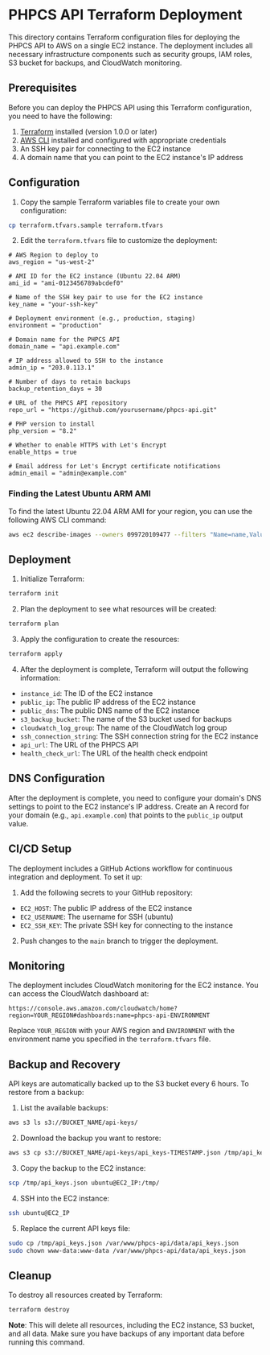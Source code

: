 # PHPCS API Terraform Deployment

This directory contains Terraform configuration files for deploying the PHPCS API to AWS on a single EC2 instance. The deployment includes all necessary infrastructure components such as security groups, IAM roles, S3 bucket for backups, and CloudWatch monitoring.

## Prerequisites

Before you can deploy the PHPCS API using this Terraform configuration, you need to have the following:

1. [Terraform](https://www.terraform.io/downloads.html) installed (version 1.0.0 or later)
2. [AWS CLI](https://aws.amazon.com/cli/) installed and configured with appropriate credentials
3. An SSH key pair for connecting to the EC2 instance
4. A domain name that you can point to the EC2 instance's IP address

## Configuration

1. Copy the sample Terraform variables file to create your own configuration:

```bash
cp terraform.tfvars.sample terraform.tfvars
```

2. Edit the `terraform.tfvars` file to customize the deployment:

```hcl
# AWS Region to deploy to
aws_region = "us-west-2"

# AMI ID for the EC2 instance (Ubuntu 22.04 ARM)
ami_id = "ami-0123456789abcdef0"

# Name of the SSH key pair to use for the EC2 instance
key_name = "your-ssh-key"

# Deployment environment (e.g., production, staging)
environment = "production"

# Domain name for the PHPCS API
domain_name = "api.example.com"

# IP address allowed to SSH to the instance
admin_ip = "203.0.113.1"

# Number of days to retain backups
backup_retention_days = 30

# URL of the PHPCS API repository
repo_url = "https://github.com/yourusername/phpcs-api.git"

# PHP version to install
php_version = "8.2"

# Whether to enable HTTPS with Let's Encrypt
enable_https = true

# Email address for Let's Encrypt certificate notifications
admin_email = "admin@example.com"
```

### Finding the Latest Ubuntu ARM AMI

To find the latest Ubuntu 22.04 ARM AMI for your region, you can use the following AWS CLI command:

```bash
aws ec2 describe-images --owners 099720109477 --filters "Name=name,Values=ubuntu/images/hvm-ssd/ubuntu-jammy-22.04-arm64-server-*" "Name=state,Values=available" --query "sort_by(Images, &CreationDate)[-1].ImageId" --output text
```

## Deployment

1. Initialize Terraform:

```bash
terraform init
```

2. Plan the deployment to see what resources will be created:

```bash
terraform plan
```

3. Apply the configuration to create the resources:

```bash
terraform apply
```

4. After the deployment is complete, Terraform will output the following information:

- `instance_id`: The ID of the EC2 instance
- `public_ip`: The public IP address of the EC2 instance
- `public_dns`: The public DNS name of the EC2 instance
- `s3_backup_bucket`: The name of the S3 bucket used for backups
- `cloudwatch_log_group`: The name of the CloudWatch log group
- `ssh_connection_string`: The SSH connection string for the EC2 instance
- `api_url`: The URL of the PHPCS API
- `health_check_url`: The URL of the health check endpoint

## DNS Configuration

After the deployment is complete, you need to configure your domain's DNS settings to point to the EC2 instance's IP address. Create an A record for your domain (e.g., `api.example.com`) that points to the `public_ip` output value.

## CI/CD Setup

The deployment includes a GitHub Actions workflow for continuous integration and deployment. To set it up:

1. Add the following secrets to your GitHub repository:

- `EC2_HOST`: The public IP address of the EC2 instance
- `EC2_USERNAME`: The username for SSH (ubuntu)
- `EC2_SSH_KEY`: The private SSH key for connecting to the instance

2. Push changes to the `main` branch to trigger the deployment.

## Monitoring

The deployment includes CloudWatch monitoring for the EC2 instance. You can access the CloudWatch dashboard at:

```
https://console.aws.amazon.com/cloudwatch/home?region=YOUR_REGION#dashboards:name=phpcs-api-ENVIRONMENT
```

Replace `YOUR_REGION` with your AWS region and `ENVIRONMENT` with the environment name you specified in the `terraform.tfvars` file.

## Backup and Recovery

API keys are automatically backed up to the S3 bucket every 6 hours. To restore from a backup:

1. List the available backups:

```bash
aws s3 ls s3://BUCKET_NAME/api-keys/
```

2. Download the backup you want to restore:

```bash
aws s3 cp s3://BUCKET_NAME/api-keys/api_keys-TIMESTAMP.json /tmp/api_keys.json
```

3. Copy the backup to the EC2 instance:

```bash
scp /tmp/api_keys.json ubuntu@EC2_IP:/tmp/
```

4. SSH into the EC2 instance:

```bash
ssh ubuntu@EC2_IP
```

5. Replace the current API keys file:

```bash
sudo cp /tmp/api_keys.json /var/www/phpcs-api/data/api_keys.json
sudo chown www-data:www-data /var/www/phpcs-api/data/api_keys.json
```

## Cleanup

To destroy all resources created by Terraform:

```bash
terraform destroy
```

**Note**: This will delete all resources, including the EC2 instance, S3 bucket, and all data. Make sure you have backups of any important data before running this command.
